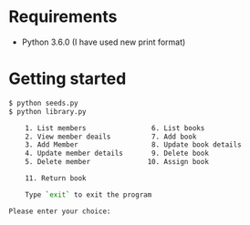 # Requirements

* Python 3.6.0 (I have used new print format)

# Getting started

```bash
$ python seeds.py
$ python library.py

    1. List members                6. List books
    2. View member deails          7. Add book
    3. Add Member                  8. Update book details
    4. Update member details       9. Delete book
    5. Delete member              10. Assign book

    11. Return book

    Type `exit` to exit the program

Please enter your choice:
```
